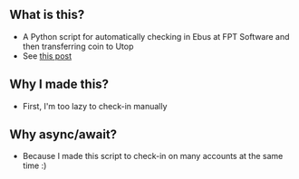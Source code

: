 ## What is this?
- A Python script for automatically checking in Ebus at FPT Software and then transferring coin to Utop
- See [this post](https://blog.trandatdt.dev/2019/08/toi-hack-phan-mem-myfsoft-cua-fpt.html)

## Why I made this?
- First, I'm too lazy to check-in manually
  
## Why async/await?
- Because I made this script to check-in on many accounts at the same time :)
